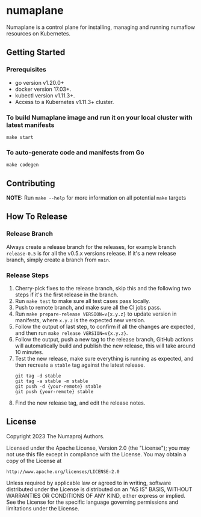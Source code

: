 # numaplane
Numaplane is a control plane for installing, managing and running numaflow resources on Kubernetes.

## Getting Started

### Prerequisites
- go version v1.20.0+
- docker version 17.03+.
- kubectl version v1.11.3+.
- Access to a Kubernetes v1.11.3+ cluster.

### To build Numaplane image and run it on your local cluster with latest manifests

`make start`


### To auto-generate code and manifests from Go

`make codegen`


## Contributing
**NOTE:** Run `make --help` for more information on all potential `make` targets

## How To Release

### Release Branch

Always create a release branch for the releases, for example branch `release-0.5` is for all the v0.5.x versions release.
If it's a new release branch, simply create a branch from `main`.

### Release Steps

1. Cherry-pick fixes to the release branch, skip this and the following two steps if it's the first release in the branch.
2. Run `make test` to make sure all test cases pass locally.
3. Push to remote branch, and make sure all the CI jobs pass.
4. Run `make prepare-release VERSION=v{x.y.z}` to update version in manifests, where `x.y.z` is the expected new version.
5. Follow the output of last step, to confirm if all the changes are expected, and then run `make release VERSION=v{x.y.z}`.
6. Follow the output, push a new tag to the release branch, GitHub actions will automatically build and publish the new release,
   this will take around 10 minutes.
7. Test the new release, make sure everything is running as expected, and then recreate a `stable` tag against the latest release.
   ```shell
   git tag -d stable
   git tag -a stable -m stable
   git push -d {your-remote} stable
   git push {your-remote} stable
   ```
8. Find the new release tag, and edit the release notes.


## License

Copyright 2023 The Numaproj Authors.

Licensed under the Apache License, Version 2.0 (the "License");
you may not use this file except in compliance with the License.
You may obtain a copy of the License at

    http://www.apache.org/licenses/LICENSE-2.0

Unless required by applicable law or agreed to in writing, software
distributed under the License is distributed on an "AS IS" BASIS,
WITHOUT WARRANTIES OR CONDITIONS OF ANY KIND, either express or implied.
See the License for the specific language governing permissions and
limitations under the License.
